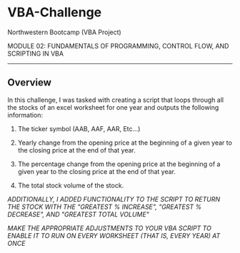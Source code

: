 # VBA-Challenge
Northwestern Bootcamp (VBA Project)

MODULE 02: FUNDAMENTALS OF PROGRAMMING, CONTROL FLOW, AND SCRIPTING IN VBA

----------------------------------------------------------
Overview
----------------------------------------------------------

In this challenge, I was tasked with creating a script that loops through all the stocks of an excel worksheet for one year and outputs the following information:

1. The ticker symbol (AAB, AAF, AAR, Etc...)

2. Yearly change from the opening price at the beginning of a given year to the closing price at the end of that year.

3. The percentage change from the opening price at the beginning of a given year to the closing price at the end of that year.

4. The total stock volume of the stock. 

*ADDITIONALLY, I ADDED FUNCTIONALITY TO THE SCRIPT TO RETURN THE STOCK WITH THE "GREATEST % INCREASE", "GREATEST % DECREASE", AND "GREATEST TOTAL VOLUME"*
        
*MAKE THE APPROPRIATE ADJUSTMENTS TO YOUR VBA SCRIPT TO ENABLE IT TO RUN ON EVERY WORKSHEET (THAT IS, EVERY YEAR) AT ONCE*
 
